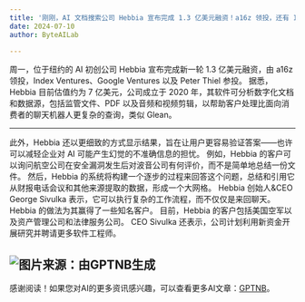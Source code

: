 ```yaml
---
title: '刚刚，AI 文档搜索公司 Hebbia 宣布完成 1.3 亿美元融资！a16z 领投，还有 Index 以及 GV 等'
date: 2024-07-10
author: ByteAILab

---
```


周一，位于纽约的 AI 初创公司 Hebbia 宣布完成新一轮 1.3 亿美元融资，由 a16z 领投，Index Ventures、Google Ventures 以及 Peter Thiel 参投。
据悉，Hebbia 目前估值约为 7 亿美元，公司成立于 2020 年，其软件可分析数字化文档和数据源，包括监管文件、PDF 以及音频和视频剪辑，以帮助客户处理比面向消费者的聊天机器人更复杂的查询，类似 Glean。

---

此外，Hebbia 还以更细致的方式显示结果，旨在让用户更容易验证答案——也许可以减轻企业对 AI 可能产生幻觉的不准确信息的担忧。
例如，Hebbia 的客户可以询问航空公司在安全漏洞发生后对波音公司有何评价，而不是简单地总结一份文件。
然后，Hebbia 的系统将构建一个逐步的过程来回答这个问题，总结和引用它从财报电话会议和其他来源提取的数据，形成一个大网格。
Hebbia 创始人&CEO George Sivulka 表示，它可以执行复杂的工作流程，而不仅仅是来回聊天。 Hebbia 的做法为其赢得了一些知名客户。
目前，Hebbia 的客户包括美国空军以及资产管理公司和法律服务公司。 CEO Sivulka 还表示，公司计划利用新资金开展研究并聘请更多软件工程师。  

![图片来源：由GPTNB生成](http://www.jesonc.com/upload/3B33CB85B496C0CB6FBA4C2BD79320AD/1720505864037/FjXKkLEYZ9FJY4Kt4Ra1IWu9ENe9.png)
---
感谢阅读！如果您对AI的更多资讯感兴趣，可以查看更多AI文章：[GPTNB](https://gptnb.com)。
